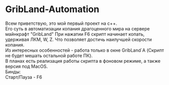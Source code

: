 # GribLand-Automation
Всем приветствую, это мой первый проект на c++.  
Его суть в автоматизации копания драгоценного мира на сервере майнкрафт "GribLand"
При нажатии F6 скрипт начинает копать, удерживая ЛКМ, W, Z. Что позволяет достичь наилучшей скорости копания.  
Из интересных особенностей - работа только в окне GribLand`A (Скрипт не будет мешать остальной работе ПК).  
В планах есть реализация работы скрипта в фоновом режиме, а также версия под MacOS.  
Бинды:  
Старт/Пауза - F6  
